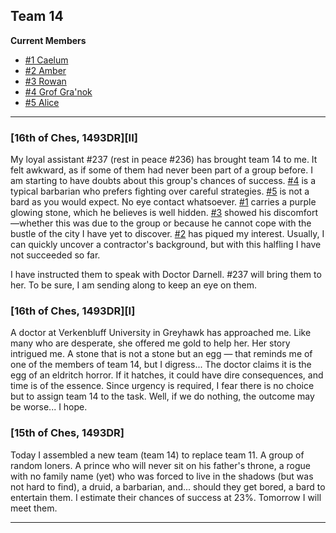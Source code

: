 ## Team 14

**Current Members**

- [#1 Caelum](./Caelum.md)
- [#2 Amber](./Amber.md)
- [#3 Rowan](./Rowan.md)
- [#4 Grof Gra'nok](./Grof_Granok.md)
- [#5 Alice](./Alice.md)

---

### [16th of Ches, 1493DR][II]

My loyal assistant #237 (rest in peace #236) has brought team 14 to me. It felt awkward, as if some of them had never been part of a group before. I am starting to have doubts about this group's chances of success. [#4](./Grof_Granok.md) is a typical barbarian who prefers fighting over careful strategies. [#5](./Alice.md) is not a bard as you would expect. No eye contact whatsoever. [#1](./Caelum.md) carries a purple glowing stone, which he believes is well hidden. [#3](./Rowan.md) showed his discomfort—whether this was due to the group or because he cannot cope with the bustle of the city I have yet to discover. [#2](./Amber.md) has piqued my interest. Usually, I can quickly uncover a contractor's background, but with this halfling I have not succeeded so far.

I have instructed them to speak with Doctor Darnell. #237 will bring them to her. To be sure, I am sending <redacted> along to keep an eye on them.

### [16th of Ches, 1493DR][I]

A doctor at Verkenbluff University in Greyhawk has approached me. Like many who are desperate, she offered me gold to help her. Her story intrigued me. A stone that is not a stone but an egg — that reminds me of one of the members of team 14, but I digress... The doctor claims it is the egg of an eldritch horror. If it hatches, it could have dire consequences, and time is of the essence. Since urgency is required, I fear there is no choice but to assign team 14 to the task. Well, if we do nothing, the outcome may be worse... I hope.

### [15th of Ches, 1493DR]

Today I assembled a new team (team 14) to replace team 11. A group of random loners. A prince who will never sit on his father's throne, a rogue with no family name (yet) who was forced to live in the shadows (but was not hard to find), a druid, a barbarian, and... should they get bored, a bard to entertain them. I estimate their chances of success at 23%. Tomorrow I will meet them.

---





